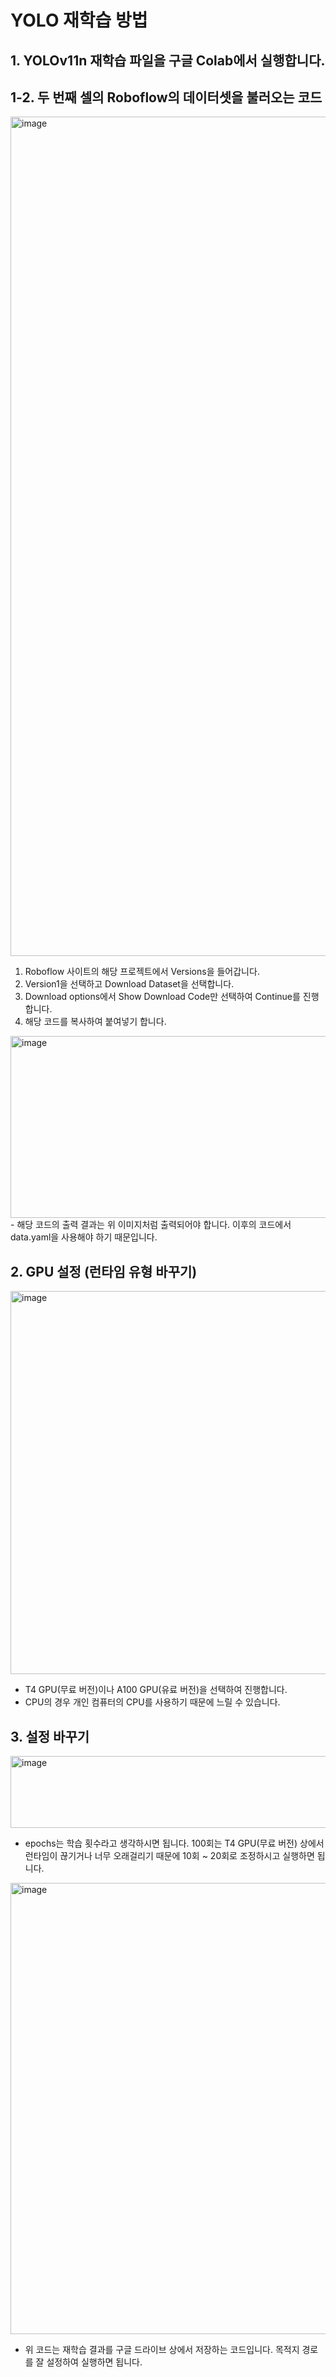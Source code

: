 # YOLO 재학습 방법

## 1️. YOLOv11n 재학습 파일을 구글 Colab에서 실행합니다.



## 1-2. 두 번째 셀의 Roboflow의 데이터셋을 불러오는 코드
<img width="2473" height="1343" alt="image" src="https://github.com/user-attachments/assets/9268a5ef-bb55-4c50-8a08-296bc313b565" />


1. Roboflow 사이트의 해당 프로젝트에서 Versions을 들어갑니다.
2. Version1을 선택하고 Download Dataset을 선택합니다.
3. Download options에서 Show Download Code만 선택하여 Continue를 진행합니다.
4. 해당 코드를 복사하여 붙여넣기 합니다.

<img width="1488" height="291" alt="image" src="https://github.com/user-attachments/assets/6d16d4cb-cf6b-49c0-ad2b-dfcce3ac12f8" />
- 해당 코드의 출력 결과는 위 이미지처럼 출력되어야 합니다. 이후의 코드에서 data.yaml을 사용해야 하기 때문입니다.

## 2. GPU 설정 (런타임 유형 바꾸기)
<img width="848" height="613" alt="image" src="https://github.com/user-attachments/assets/b2df114f-e5c1-4bc1-9300-af9f373e0b88" />


- T4 GPU(무료 버전)이나 A100 GPU(유료 버전)을 선택하여 진행합니다.
- CPU의 경우 개인 컴퓨터의 CPU를 사용하기 때문에 느릴 수 있습니다.

## 3. 설정 바꾸기

<img width="1343" height="115" alt="image" src="https://github.com/user-attachments/assets/c182f1c9-f476-409f-8472-8731193cd9ae" />

- epochs는 학습 횟수라고 생각하시면 됩니다. 100회는 T4 GPU(무료 버전) 상에서 런타임이 끊기거나 너무 오래걸리기 때문에 10회 ~ 20회로 조정하시고 실행하면 됩니다.

<img width="1342" height="722" alt="image" src="https://github.com/user-attachments/assets/f932ed3b-be9a-4263-9f0b-5d6afb00e3cf" />

- 위 코드는 재학습 결과를 구글 드라이브 상에서 저장하는 코드입니다. 목적지 경로를 잘 설정하여 실행하면 됩니다.



